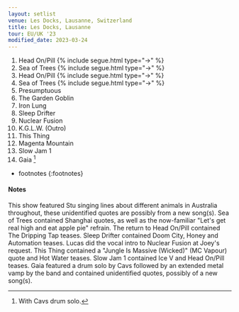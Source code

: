 ```yaml
---
layout: setlist
venue: Les Docks, Lausanne, Switzerland
title: Les Docks, Lausanne
tour: EU/UK '23
modified_date: 2023-03-24
---
```


1. Head On/Pill
   {% include segue.html type="->" %}
2. Sea of Trees
   {% include segue.html type="->" %}
3. Head On/Pill
   {% include segue.html type="->" %}
4. Sea of Trees
   {% include segue.html type="->" %}
5. Presumptuous
6. The Garden Goblin
7. Iron Lung
8. Sleep Drifter
9. Nuclear Fusion
10. K.G.L.W. (Outro)
11. This Thing
12. Magenta Mountain
13. Slow Jam 1
14. Gaia
    [^1]

<!--snippet-->
* footnotes
{:footnotes}
[^1]: With Cavs drum solo.


#### Notes
This show featured Stu singing lines about different animals in Australia throughout, these unidentified quotes are possibly from a new song(s). Sea of Trees contained Shanghai quotes, as well as the now-familiar "Let's get real high and eat apple pie" refrain. The return to Head On/Pill contained The Dripping Tap teases. Sleep Drifter contained Doom City, Honey and Automation teases.  Lucas did the vocal intro to Nuclear Fusion at Joey's request.  This Thing contained a "Jungle Is Massive (Wicked)" (MC Vapour) quote and Hot Water teases.  Slow Jam 1 contained Ice V and Head On/Pill teases.  Gaia featured a drum solo by Cavs followed by an extended metal vamp by the band and contained unidentified quotes, possibly of a new song(s).
